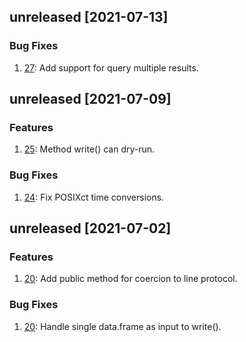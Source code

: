 ## unreleased [2021-07-13]

### Bug Fixes

1. [27](https://github.com/bonitoo-io/influxdb-client-r/pull/27): Add support for query multiple results.


## unreleased [2021-07-09]

### Features

1. [25](https://github.com/bonitoo-io/influxdb-client-r/pull/25): Method write() can dry-run.

### Bug Fixes

1. [24](https://github.com/bonitoo-io/influxdb-client-r/pull/24): Fix POSIXct time conversions.


## unreleased [2021-07-02]

### Features

1. [20](https://github.com/bonitoo-io/influxdb-client-r/pull/20): Add public method for coercion to line protocol.

### Bug Fixes

1. [20](https://github.com/bonitoo-io/influxdb-client-r/pull/20): Handle single data.frame as input to write().
